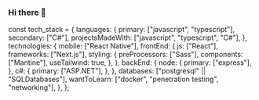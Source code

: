 ### Hi there 👋

<!--
**Remzo00/Remzo00** is a ✨ _special_ ✨ repository because its `README.md` (this file) appears on your GitHub profile.

Here are some ideas to get you started:

- 🔭 I’m currently working on ...
- 🌱 I’m currently learning ...
- 👯 I’m looking to collaborate on ...
- 🤔 I’m looking for help with ...
- 💬 Ask me about ...
- 📫 How to reach me: ...
- 😄 Pronouns: ...
- ⚡ Fun fact: ...
-->

const tech_stack = {
  languages: {
    primary: ["javascript", "typescript"],
    secondary: ["C#"],
    projectsMadeWith: ["javascript", "typescript", "C#"],
  },
  technologies: {
    mobile: ["React Native"],
    frontEnd: {
      js: ["React"],
      frameworks: ["Next.js"],
      styling: {
        preProcessors: ["Sass"],
        components: ["Mantine"],
        useTailwind: true,
      },
    },
    backEnd: {
      node: {
        primary: ["express"],
      },
      c#: {
        primary: ["ASP.NET"],
      },
    },
    databases: ["postgresql" || "SQLDatabases"],
    wantToLearn: ["docker", "penetration testing", "networking"],
  },
};
